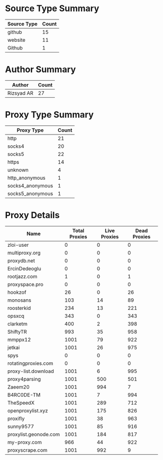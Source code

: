 # Source Type Summary

| Source Type | Count |
|-------------|-------|
| github | 15 |
| website | 11 |
| Github | 1 |


# Author Summary

| Author | Count |
|--------|-------|
| Rizsyad AR | 27 |


# Proxy Type Summary

| Proxy Type | Count |
|------------|-------|
| http | 21 |
| socks4 | 20 |
| socks5 | 22 |
| https | 14 |
| unknown | 4 |
| http_anonymous | 1 |
| socks4_anonymous | 1 |
| socks5_anonymous | 1 |


# Proxy Details

| Name | Total Proxies | Live Proxies | Dead Proxies |
|------|---------------|--------------|---------------|
| zloi-user | 0 | 0 | 0 |
| multiproxy.org | 0 | 0 | 0 |
| proxydb.net | 0 | 0 | 0 |
| ErcinDedeoglu | 0 | 0 | 0 |
| rootjazz.com | 1 | 0 | 1 |
| proxyspace.pro | 0 | 0 | 0 |
| hookzof | 26 | 0 | 26 |
| monosans | 103 | 14 | 89 |
| roosterkid | 234 | 13 | 221 |
| opsxcq | 343 | 0 | 343 |
| clarketm | 400 | 2 | 398 |
| ShiftyTR | 993 | 35 | 958 |
| mmppx12 | 1001 | 79 | 922 |
| jetkai | 1001 | 26 | 975 |
| spys | 0 | 0 | 0 |
| rotatingproxies.com | 0 | 0 | 0 |
| proxy-list.download | 1001 | 6 | 995 |
| proxy4parsing | 1001 | 500 | 501 |
| Zaeem20 | 1001 | 994 | 7 |
| B4RC0DE-TM | 1001 | 7 | 994 |
| TheSpeedX | 1001 | 289 | 712 |
| openproxylist.xyz | 1001 | 175 | 826 |
| proxifly | 1001 | 38 | 963 |
| sunny9577 | 1001 | 85 | 916 |
| proxylist.geonode.com | 1001 | 184 | 817 |
| my-proxy.com | 966 | 44 | 922 |
| proxyscrape.com | 1001 | 992 | 9 |
